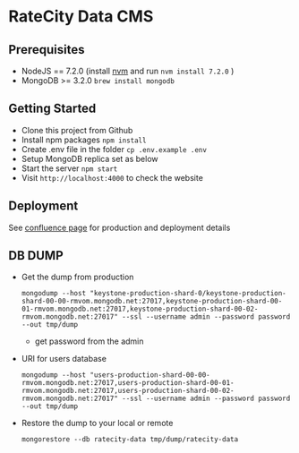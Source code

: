 # RateCity Data CMS

## Prerequisites

* NodeJS == 7.2.0 (install [nvm](https://github.com/creationix/nvmhttps://github.com/creationix/nvm) and run `nvm install 7.2.0` )
* MongoDB >= 3.2.0  `brew install mongodb`


## Getting Started

* Clone this project from Github
* Install npm packages `npm install`
* Create .env file in the folder `cp .env.example .env`
* Setup MongoDB replica set as below
* Start the server `npm start`
* Visit `http://localhost:4000` to check the website

## Deployment

See [confluence page](https://ratecityconfluence.atlassian.net/wiki/display/IN/Keystone+Setup) for production and deployment details

## DB DUMP

* Get the dump from production

  `mongodump --host "keystone-production-shard-0/keystone-production-shard-00-00-rmvom.mongodb.net:27017,keystone-production-shard-00-01-rmvom.mongodb.net:27017,keystone-production-shard-00-02-rmvom.mongodb.net:27017" --ssl --username admin --password password --out tmp/dump`

  - get password from the admin

* URI for users database

  `mongodump --host "users-production-shard-00-00-rmvom.mongodb.net:27017,users-production-shard-00-01-rmvom.mongodb.net:27017,users-production-shard-00-02-rmvom.mongodb.net:27017" --ssl --username admin --password password --out tmp/dump`

* Restore the dump to your local or remote

  `mongorestore --db ratecity-data tmp/dump/ratecity-data`
